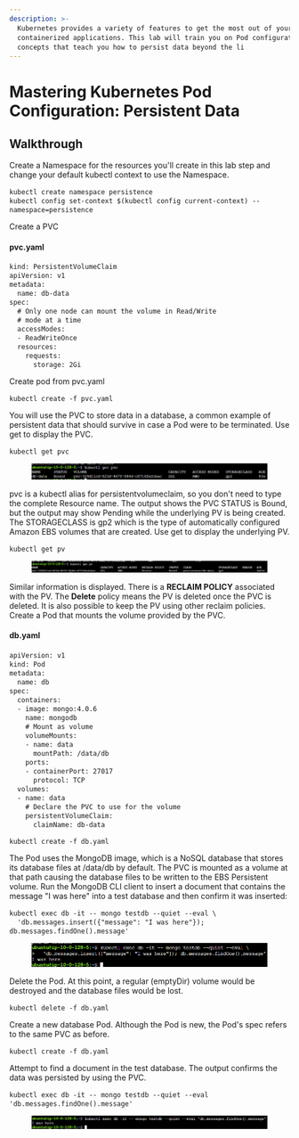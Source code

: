 ```yaml
---
description: >-
  Kubernetes provides a variety of features to get the most out of your
  containerized applications. This lab will train you on Pod configuration
  concepts that teach you how to persist data beyond the li
---
```


# Mastering Kubernetes Pod Configuration: Persistent Data

## Walkthrough

Create a Namespace for the resources you'll create in this lab step and change your default kubectl context to use the Namespace.

```
kubectl create namespace persistence
kubectl config set-context $(kubectl config current-context) --namespace=persistence
```

Create a PVC

#### pvc.yaml

```
kind: PersistentVolumeClaim
apiVersion: v1
metadata:
  name: db-data
spec:
  # Only one node can mount the volume in Read/Write
  # mode at a time
  accessModes:
  - ReadWriteOnce 
  resources:
    requests:
      storage: 2Gi
```

Create pod from pvc.yaml

```
kubectl create -f pvc.yaml
```

You will use the PVC to store data in a database, a common example of persistent data that should survive in case a Pod were to be terminated. Use get to display the PVC.

```
kubectl get pvc
```

<figure><img src="../../../.gitbook/assets/image (18).png" alt=""><figcaption></figcaption></figure>

pvc is a kubectl alias for persistentvolumeclaim, so you don't need to type the complete Resource name. The output shows the PVC STATUS is Bound, but the output may show Pending while the underlying PV is being created. The STORAGECLASS is gp2 which is the type of automatically configured Amazon EBS volumes that are created. Use get to display the underlying PV.

```
kubectl get pv
```

<figure><img src="../../../.gitbook/assets/image (13) (2).png" alt=""><figcaption></figcaption></figure>

Similar information is displayed. There is a **RECLAIM POLICY** associated with the PV. The **Delete** policy means the PV is deleted once the PVC is deleted. It is also possible to keep the PV using other reclaim policies. Create a Pod that mounts the volume provided by the PVC.

#### db.yaml

```
apiVersion: v1
kind: Pod
metadata:
  name: db 
spec:
  containers:
  - image: mongo:4.0.6
    name: mongodb
    # Mount as volume 
    volumeMounts:
    - name: data
      mountPath: /data/db
    ports:
    - containerPort: 27017
      protocol: TCP
  volumes:
  - name: data
    # Declare the PVC to use for the volume
    persistentVolumeClaim:
      claimName: db-data
```



```
kubectl create -f db.yaml
```

The Pod uses the MongoDB image, which is a NoSQL database that stores its database files at /data/db by default. The PVC is mounted as a volume at that path causing the database files to be written to the EBS Persistent volume. Run the MongoDB CLI client to insert a document that contains the message "I was here" into a test database and then confirm it was inserted:

```
kubectl exec db -it -- mongo testdb --quiet --eval \
  'db.messages.insert({"message": "I was here"}); db.messages.findOne().message'
```

<figure><img src="../../../.gitbook/assets/image (1) (1) (2).png" alt=""><figcaption></figcaption></figure>

Delete the Pod. At this point, a regular (emptyDir) volume would be destroyed and the database files would be lost.

```
kubectl delete -f db.yaml
```

Create a new database Pod. Although the Pod is new, the Pod's spec refers to the same PVC as before.

```
kubectl create -f db.yaml
```

Attempt to find a document in the test database. The output confirms the data was persisted by using the PVC.

```
kubectl exec db -it -- mongo testdb --quiet --eval 'db.messages.findOne().message'
```

<figure><img src="../../../.gitbook/assets/image (10) (2).png" alt=""><figcaption></figcaption></figure>





&#x20;

